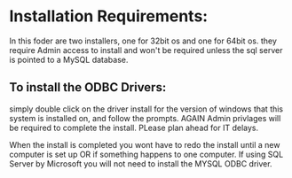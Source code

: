 # Installation Requirements:

In this foder are two installers, one for 32bit os and one for 64bit os. they require Admin access to install and won't be required
unless the sql server is pointed to a MySQL database.

## To install the ODBC Drivers:

simply double click on the driver install for the version of windows that this system is installed on, and follow the prompts.
AGAIN Admin privlages will be required to complete the install. PLease plan ahead for IT delays.

When the install is completed you wont have to redo the install until a new computer is set up OR if something happens to one computer.
If using SQL Server by Microsoft you will not need to install the MYSQL ODBC driver.
